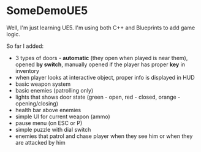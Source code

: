 # SomeDemoUE5
Well, I'm just learning UE5. I'm using both C++ and Blueprints to add game logic.

So far I added:
- 3 types of doors - <b>automatic</b> (they open when played is near them), opened <b>by switch</b>, manually opened if the player has proper <b>key</b> in inventory
- when player looks at interactive object, proper info is displayed in HUD
- basic weapon system
- basic enemies (patrolling only)
- lights that shows door state (green - open, red - closed, orange - opening/closing)
- health bar above enemies
- simple UI for current weapon (ammo)
- pause menu (on ESC or P)
- simple puzzle with dial switch
- enemies that patrol and chase player when they see him or when they are attacked by him